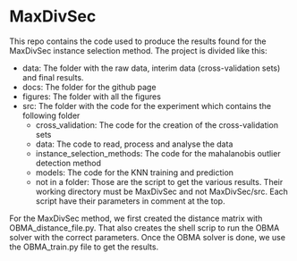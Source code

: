 # MaxDivSec

This repo contains the code used to produce the results found for the MaxDivSec instance selection method. The project is divided like this:

* data: The folder with the raw data, interim data (cross-validation sets) and final results.
* docs: The folder for the github page
* figures: The folder with all the figures
* src: The folder with the code for the experiment which contains the following folder
    * cross_validation: The code for the creation of the cross-validation sets
    * data: The code to read, process and analyse the data
    * instance_selection_methods: The code for the mahalanobis outlier detection method
    * models: The code for the KNN training and prediction
    * not in a folder: Those are the script to get the various results. Their working directory must be MaxDivSec and
     not MaxDivSec/src. Each script have their parameters in comment at the top.

For the MaxDivSec method, we first created the distance matrix with OBMA_distance_file.py. That also creates the shell
scrip to run the OBMA solver with the correct parameters. Once the OBMA solver is done, we use the OBMA_train.py file to get the results.
